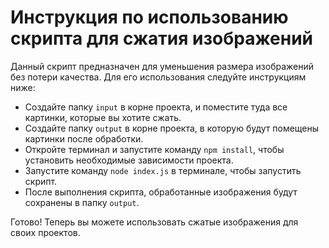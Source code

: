 # Инструкция по использованию скрипта для сжатия изображений

Данный скрипт предназначен для уменьшения размера изображений без потери качества. Для его использования следуйте инструкциям ниже:

- Создайте папку `input` в корне проекта, и поместите туда все картинки, которые вы хотите сжать.
- Создайте папку `output` в корне проекта, в которую будут помещены картинки после обработки.
- Откройте терминал и запустите команду `npm install`, чтобы установить необходимые зависимости проекта.
- Запустите команду `node index.js` в терминале, чтобы запустить скрипт.
- После выполнения скрипта, обработанные изображения будут сохранены в папку `output`.

Готово! Теперь вы можете использовать сжатые изображения для своих проектов.
